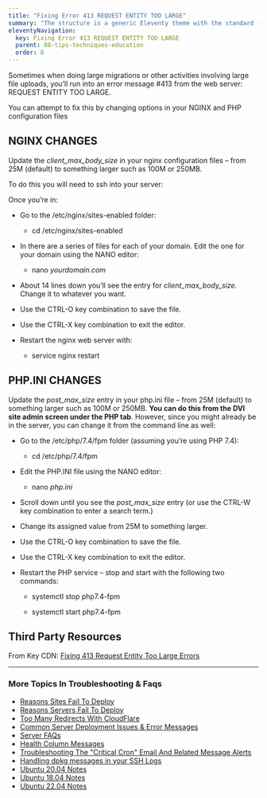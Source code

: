 ```yaml
---
title: "Fixing Error 413 REQUEST ENTITY TOO LARGE"
summary: "The structure is a generic Eleventy theme with the standard folder and file names."
eleventyNavigation:
  key: Fixing Error 413 REQUEST ENTITY TOO LARGE
  parent: 08-tips-techniques-education
  order: 8
---
```

Sometimes when doing large migrations or other activities involving large file uploads, you’ll run into an error message #413 from the web server: REQUEST ENTITY TOO LARGE.

You can attempt to fix this by changing options in your NGINX and PHP configuration files

## NGINX CHANGES

Update the _client\_max\_body\_size_ in your nginx configuration files – from 25M (default) to something larger such as 100M or 250MB.

To do this you will need to ssh into your server:

Once you’re in:

*   Go to the /etc/nginx/sites-enabled folder:
    *   cd /etc/nginx/sites-enabled

*   In there are a series of files for each of your domain. Edit the one for your domain using the NANO editor:
    *   nano _yourdomain.com_

*   About 14 lines down you’ll see the entry for _client\_max\_body\_size._ Change it to whatever you want.
*   Use the CTRL-O key combination to save the file.
*   Use the CTRL-X key combination to exit the editor.
*   Restart the nginx web server with:
    *   service nginx restart


## PHP.INI CHANGES

Update the _post\_max\_size_ entry in your php.ini file – from 25M (default) to something larger such as 100M or 250MB. **You can do this from the DVI site admin screen under the PHP tab**. However, since you might already be in the server, you can change it from the command line as well:

*   Go to the /etc/php/7.4/fpm folder (assuming you’re using PHP 7.4):
    *   cd /etc/php/7.4/fpm

*   Edit the PHP.INI file using the NANO editor:
    *   nano _php.ini_

*   Scroll down until you see the _post\_max\_size_ entry (or use the CTRL-W key combination to enter a search term.)
*   Change its assigned value from 25M to something larger.
*   Use the CTRL-O key combination to save the file.
*   Use the CTRL-X key combination to exit the editor.
*   Restart the PHP service – stop and start with the following two commands:
    *   systemctl stop php7.4-fpm

    *   systemctl start php7.4-fpm


## Third Party Resources

From Key CDN: [Fixing 413 Request Entity Too Large Errors](https://web.archive.org/web/20240304153433/https://www.keycdn.com/support/413-request-entity-too-large)

- - -

### More Topics In Troubleshooting & Faqs

*   [Reasons Sites Fail To Deploy](https://web.archive.org/web/20240304153433/https://wpclouddeploy.com/documentation/troubleshooting-and-faq-parent/reasons-sites-fail-to-deploy/)
*   [Reasons Servers Fail To Deploy](https://web.archive.org/web/20240304153433/https://wpclouddeploy.com/documentation/troubleshooting-and-faq-parent/reasons-servers-fail-to-deploy/)
*   [Too Many Redirects With CloudFlare](https://web.archive.org/web/20240304153433/https://wpclouddeploy.com/documentation/troubleshooting-and-faq-parent/too-many-redirects-with-cloudflare/)
*   [Common Server Deployment Issues & Error Messages](https://web.archive.org/web/20240304153433/https://wpclouddeploy.com/documentation/troubleshooting-and-faq-parent/common-server-deployment-issues/)
*   [Server FAQs](https://web.archive.org/web/20240304153433/https://wpclouddeploy.com/documentation/troubleshooting-and-faq-parent/server-faqs/)
*   [Health Column Messages](https://web.archive.org/web/20240304153433/https://wpclouddeploy.com/documentation/troubleshooting-and-faq-parent/health-column-messages/)
*   [Troubleshooting The "Critical Cron" Email And Related Message Alerts](https://web.archive.org/web/20240304153433/https://wpclouddeploy.com/documentation/troubleshooting-and-faq-parent/troubleshooting-the-critical-cron-email-alerts/)
*   [Handling dpkg messages in your SSH Logs](https://web.archive.org/web/20240304153433/https://wpclouddeploy.com/documentation/troubleshooting-and-faq-parent/handling-dpkg-messages-in-your-ssh-logs/)
*   [Ubuntu 20.04 Notes](https://web.archive.org/web/20240304153433/https://wpclouddeploy.com/documentation/troubleshooting-and-faq-parent/ubuntu-20-04-notes/)
*   [Ubuntu 18.04 Notes](https://web.archive.org/web/20240304153433/https://wpclouddeploy.com/documentation/troubleshooting-and-faq-parent/ubuntu-18-04-notes/)
*   [Ubuntu 22.04 Notes](https://web.archive.org/web/20240304153433/https://wpclouddeploy.com/documentation/troubleshooting-and-faq-parent/ubuntu-22-04-notes/)
